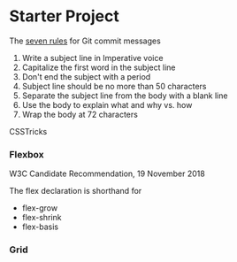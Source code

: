 # Starter Project

The [seven rules](https://cbea.ms/git-commit/#imperative) for Git commit messages

  1. Write a subject line in Imperative voice
  2. Capitalize the first word in the subject line
  3. Don't end the subject with a period
  4. Subject line should be no more than 50 characters
  5. Separate the subject line from the body with a blank line
  6. Use the body to explain what and why vs. how
  7. Wrap the body at 72 characters

CSSTricks

### Flexbox

W3C Candidate Recommendation, 19 November 2018

The flex declaration is shorthand for
- flex-grow
- flex-shrink
- flex-basis


### Grid
